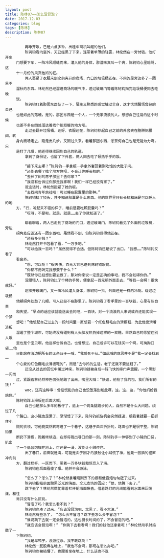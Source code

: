 ```yaml
---
layout: post
title: 陈林07——怎么没冒泡？
date: 2017-12-03
categories: blog
tags: [陈林]
description: 陈林07
---
```


  
  
  
             再睁开眼，已是六点多钟，出租车司机叫醒的他们。
             陈轲钧看向窗外，天已经黑了下来，连带着单薄的轻雾，林纶然在一旁付钱，他打开车
         门想要下车，一阵冷风顺缝而来，灌入他的身体，那滋味真叫一个爽，陈轲钧心里暗骂，这
         十一月份的风真他妈的狂。
             两人裹紧了衣服来到之前离开的商场，门口的垃圾桶还在，不同的是旁边多了一团黑不
         溜秋的东西。林纶然已经溜进商场的暖气中，透过玻璃门等着陈轲钧掏完垃圾桶便同去吃晚
         饭。
             陈轲钧盯着那团东西怔了一下，陌生又熟悉的感觉触动全身，这才恍然醒悟曾经的自己
         也是如此的落魄，是的，那团东西是一个人，一个无家流浪的人。想想自己往常的这个时候
         也差不多在四处溜达着找个能取暖的地方吧。
             走过去翻开垃圾桶，还好，衣服还在，陈轲钧抄起自己之前的外套夹在胳膊侧腰间。转
         身向商场走去，刚走出几步，又回过头来，看着那团东西，怎奈何自己也是无能为力啊，只
         是盯了几眼，他还得继续回到自己的轨道。
             拿到了身份证，也留了下外套，俩人同去吃了顿热乎乎的饭。

             “接下来去哪？”陈轲钧一手拿板一手拿外套顶着刚吃饱的大肚子问。
             “还能去哪？找个地方住呗，不会让你睡长椅的。”
             “去长了树的房子那里？去你家？”
             “我没有告诉过你那是我家啊！我们一样已经没有家了。”
             说这话时，林纶然抱紧了她的板。
             “去找间青年旅社吧！可以睡在胶囊里的那种。”
             陈轲钧挠了挠头，并不知道胶囊是什么东西，他的世界里只有长椅和床是可以睡人的地
         方，“行，听起来不错的样子，睡前是要吃颗胶囊吗？”
             “哎呀，不是啦，就是，就是……去了你就知道了。”

             聊着聊着，两人已走到了商场的门口，透过玻璃门，陈轲钧看见了外面的垃圾桶，旁边
         拐角处应该还有一团东西吧，虽然看不到，但陈轲钧觉得他还在。
             “还有多少钱？”
             林纶然打开书包看了看，“一万多吧。”
             “可以给我一百吗？”虽然觉得不合适，但陈轲钧还是说了出口，“我想……”陈轲钧又看了
         看窗外。
             “恩，可以啊！”很爽快，百元大钞已送到陈轲钧眼前。
             “你都不用听完我想要干什么？”
             “既然你已经想到要去做了，那对你来说一定是正确的事吧，我不会妨碍你的。”
             没跟错人，陈轲钧比了个棒的手势，便拿起一百元朝外面走去，“等我一会啊！很快就好。”
             刚推开玻璃门，又一阵冷风灌入身体，陈轲钧一抖，外面还是一样的冷啊。绕过垃圾桶
         他朝拐角处愁了几眼，可人已经不在那里了。陈轲钧看了看手里的一百块钱，心里有些自责
         和失望，“早点的话应该就能送出去的吧，一百块，对一个流浪的人来说或许还能实现一个梦
         想吧！”他想起自己过去的一段时间里一直想要一个红色翻毛皮的滑板鞋，为此他曾滑着滑板
         溜遍了整个城市，可始终没有碰到有人头脑发热扔掉这样的一双鞋。果然自己的愿望在别人眼
         里也是个宝贝啊，他这样告诉自己。也曾想过，自己或许可以花钱买一个啊，可掏掏口袋……他
         只能站在海边把所有的无奈归于一喊，“我誓死不从。”如此喊的意思并不是“我一定会找到一
         个心爱的红色翻毛皮滑板鞋的”，而是“去你妈的生活，老子还就不要这鞋了。”
             还没从过去的回忆中缓过神来，陈轲钧就被身后一阵飞快的摔门声震醒，一个黑影一闪而
         过，紧跟着林纶然神色慌张地跑了出来，嘴里大喊：“快追，他抢了我的包，我们所有的钱！”
             woc，还有这种事！曾经慌乱的自己也没堕落到如此啊，这，这，这，“你他妈给我站住。”
         陈轲钧踩上滑板在后面大喊。
             自己也是那么多年的板仔了，追上一个两条腿跑步的人，自然不是什么大问题。绕过了几
         个路口，这小贼也是累了，渐渐慢了下来，陈轲钧抓住机会突然提速，眼看着就要一把抓住小
         贼的衣领，可他竟突然转弯进了一个巷子，这巷子曲曲折折的，路面也不是很平整，陈轲钧果
         断扔下滑板，跑着继续追，在即将跑出巷口的那一刻，陈轲钧手一伸够到了小贼的口袋，扒出
         了一个低音炮摔在地上，可还是一滑，没能让小贼停住。
             出了巷口，前面就是海，可能是由于刚才的接触让小贼慌了神，他竟一股脑的径直冲向前
         方，翻过栏杆，一跃而下，带着一万多块钱和惊恐入了海。
             陈轲钧在后面看傻了眼。他并不会游泳。

             “怎么了？怎么了？”林纶然拿着刚刚丢下的板和低音炮匆匆赶了过来。
             陈轲钧指指前面黝黑泛光的海面，全无表情的回应：“他，他跳下去了。”
             跳下去了？林纶然慌忙靠着栏杆朝海面瞅去，借着路灯的光线能看到水面来回荡漾，和往
         常并没有什么区别。
             “冒泡了吗？我怎么看不到？”
             陈轲钧也凑了过来，“应该没冒泡吧，太黑了，看不大清。”
             林纶然有些急了， “怎么会不冒泡？跳下去怎么会不冒泡？”
             “谁说跳下去就一定会冒泡的，这也挺长时间的了，不会冒泡的吧。”
             “就应该会冒泡啊！” “你跳下去看看啊！我们的钱他还拿着呢！”林纶然用手肘捣鼓了一
         下陈轲钧。
             “我是旱鸭子，没游过泳。我不敢跳啊！”
             林纶然一屁股瘫在地上，“我也不会啊，那现在怎么办吧。”
             陈轲钧也被搞懵了，也跟着坐在地上，什么话也不说
